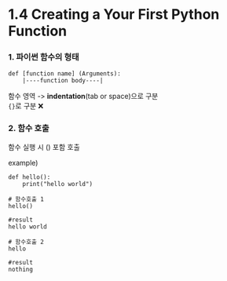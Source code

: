 # 1.4 Creating a Your First Python Function

### 1. 파이썬 함수의 형태

```
def [function name] (Arguments):
    |----function body----|
```

함수 영역 -> **indentation**(tab or space)으로 구분  
`{}`로 구분 ❌

### 2. 함수 호출

함수 실행 시 () 포함 호출

example)

```
def hello():
    print("hello world")
```

```
# 함수호출 1
hello()

#result
hello world
```

```
# 함수호출 2
hello

#result
nothing
```
